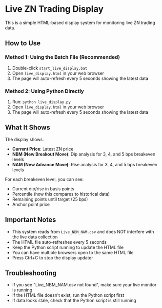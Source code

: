 # Live ZN Trading Display

This is a simple HTML-based display system for monitoring live ZN trading data.

## How to Use

### Method 1: Using the Batch File (Recommended)
1. Double-click `start_live_display.bat`
2. Open `live_display.html` in your web browser
3. The page will auto-refresh every 5 seconds showing the latest data

### Method 2: Using Python Directly
1. Run: `python live_display.py`
2. Open `live_display.html` in your web browser
3. The page will auto-refresh every 5 seconds showing the latest data

## What It Shows

The display shows:
- **Current Price**: Latest ZN price
- **NBM (New Breakout Move)**: Dip analysis for 3, 4, and 5 bps breakeven levels
- **NAM (New Advance Move)**: Rise analysis for 3, 4, and 5 bps breakeven levels

For each breakeven level, you can see:
- Current dip/rise in basis points
- Percentile (how this compares to historical data)
- Remaining points until target (25 bps)
- Anchor point price

## Important Notes

- This system reads from `Live_NBM_NAM.csv` and does NOT interfere with the live data collection
- The HTML file auto-refreshes every 5 seconds
- Keep the Python script running to update the HTML file
- You can have multiple browsers open to the same HTML file
- Press Ctrl+C to stop the display updater

## Troubleshooting

- If you see "Live_NBM_NAM.csv not found", make sure your live monitor is running
- If the HTML file doesn't exist, run the Python script first
- If data looks stale, check that the Python script is still running 